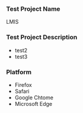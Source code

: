 ### Test Project Name
LMIS

### Test Project Description
- test2
- test3

### Platform
- Firefox
- Safari
- Google Chtome
- Microsoft Edge
